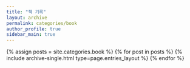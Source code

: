 ```yaml
---
title: "책 기록"
layout: archive
permalink: categories/book
author_profile: true
sidebar_main: true
---
```



{% assign posts = site.categories.book %}
{% for post in posts %} {% include archive-single.html type=page.entries_layout %} {% endfor %}
